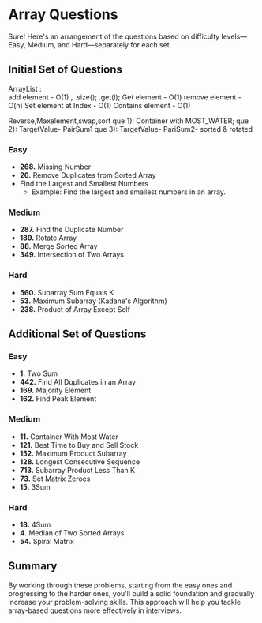 # Array Questions

Sure! Here's an arrangement of the questions based on difficulty levels—Easy, Medium, and Hard—separately for each set.

## Initial Set of Questions

ArrayList :  
add element -          O(1) , .size(); .get(i);
Get element  -         O(1)
remove element -       O(n)
Set element at Index - O(1)
Contains element -     O(1)  

Reverse,Maxelement,swap,sort
que 1): Container with MOST_WATER;
que 2): TargetValue- PairSum1
que 3): TargetValue- PariSum2- sorted & rotated 


### Easy
- **268.** Missing Number
- **26.** Remove Duplicates from Sorted Array
- Find the Largest and Smallest Numbers
  - Example: Find the largest and smallest numbers in an array.

### Medium
- **287.** Find the Duplicate Number
- **189.** Rotate Array
- **88.** Merge Sorted Array
- **349.** Intersection of Two Arrays

### Hard
- **560.** Subarray Sum Equals K
- **53.** Maximum Subarray (Kadane's Algorithm)
- **238.** Product of Array Except Self

## Additional Set of Questions

### Easy
- **1.** Two Sum
- **442.** Find All Duplicates in an Array
- **169.** Majority Element
- **162.** Find Peak Element

### Medium
- **11.** Container With Most Water
- **121.** Best Time to Buy and Sell Stock
- **152.** Maximum Product Subarray
- **128.** Longest Consecutive Sequence
- **713.** Subarray Product Less Than K
- **73.** Set Matrix Zeroes
- **15.** 3Sum

### Hard
- **18.** 4Sum
- **4.** Median of Two Sorted Arrays
- **54.** Spiral Matrix

## Summary

By working through these problems, starting from the easy ones and progressing to the harder ones, you'll build a solid foundation and gradually increase your problem-solving skills. This approach will help you tackle array-based questions more effectively in interviews.
